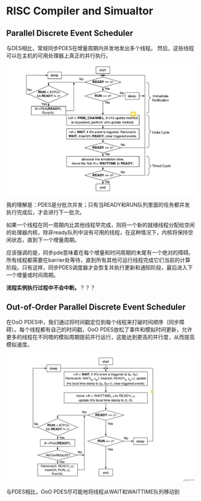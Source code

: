 # RISC Compiler and Simualtor

## Parallel Discrete Event Scheduler

与DES相比，常规同步PDES在增量周期内并发地发出多个线程。 然后，这些线程可以在主机的可用处理器上真正的并行执行。

![image-20230902201336950](images/image-20230902201336950.png)

我的理解是：PDES是分批次并发；只有当READY和RUN队列里面的任务都并发执行完成后，才会进行下一批次。

如果一个线程在同一周期内比其他线程早完成，则将一个新的就绪线程分配给空闲的处理器内核，除非ready队列中没有可用的线程，在这种情况下，内核将保持空闲状态，直到下一个增量周期。

应该强调的是，同步pde意味着在每个增量和时间周期的末尾有一个绝对的障碍。所有线程都需要在barrier处等待，直到所有其他可运行线程完成它们当前的计算阶段。只有这样，同步PDES调度器才会恢复并执行更新和通知阶段，最后进入下一个增量或时间周期。

**流程实例执行过程中不会中断。**？？？

## Out-of-Order Parallel Discrete Event Scheduler

在OoO PDES中，我们通过将时间戳定位到每个线程来打破时间顺序（同步障碍）。每个线程都有自己的时间戳，OoO PDES放松了事件和模拟时间更新，允许更多的线程在不同嗯的模拟周期提前并行运行，这能达到更高的并行度，从而提高模拟速度。

![image-20230902205659594](images/image-20230902205659594.png)

与PDES相比，OoO PDES尽可能地将线程从WAIT和WAITTIME队列移动到